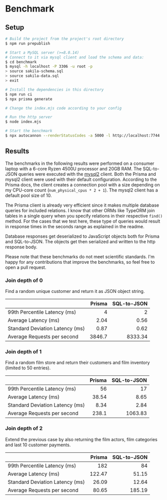 # Benchmark
## Setup

```bash
# Build the project from the project's root directory
$ npm run prepublish

# Start a MySQL server (>=8.0.14)
# Connect to it via mysql client and load the schema and data:
$ cd benchmark
$ mysql -h localhost -P 3306 -u root -p
> source sakila-schema.sql
> source sakila-data.sql
> exit

# Install the dependencies in this directory
$ npm run ci
$ npx prisma generate

# Change the index.mjs code according to your config

# Run the http server
$ node index.mjs

# Start the benchmark
$ npx autocannon --renderStatusCodes -a 5000 -l http://localhost:7744
```

## Results

The benchmarks in the following results were performed on a consumer laptop with a 6-core Ryzen 4500U processor and 20GB RAM. The SQL-to-JSON queries were executed with the [mysql2](https://www.npmjs.com/package/mysql2) client. Both the Prisma and mysql2 client were used with their default configuration. According to the Prisma docs, the client creates a connection pool with a size depending on my CPU-core count (`num_physical_cpus * 2 + 1`). The mysql2 client has a default pool size of 10.

The Prisma client is already very efficient since it makes multiple database queries for included relations. I know that other ORMs like TypeORM join tables in a single query when you specify relations in their respective `find()` method. For the cases that we test here, these type of queries would result in response times in the seconds range as explained in the readme.

Database responses get deserialized to JavaScript objects both for Prisma and SQL-to-JSON. The objects get then serialized and written to the http response body.

Please note that these benchmarks do not meet scientific standards. I'm happy for any contributions that improve the benchmarks, so feel free to open a pull request.

### Join depth of 0

Find a random unique customer and return it as JSON object string.

||Prisma|SQL-to-JSON|
|---|---:|---:|
|99th Percentile Latency (ms)|4|2|
|Average Latency (ms)|2.04|0.56|
|Standard Deviation Latency (ms)|0.87|0.62|
|Average Requests per second|3846.7|8333.34|

### Join depth of 1

Find a random film store and return their customers and film inventory (limited to 50 entries).

||Prisma|SQL-to-JSON|
|---|---:|---:|
|99th Percentile Latency (ms)|56|17|
|Average Latency (ms)|38.54|8.65|
|Standard Deviation Latency (ms)|8.34|2.84|
|Average Requests per second|238.1|1063.83|

### Join depth of 2

Extend the previous case by also returning the film actors, film categories and last 10 customer payments.

||Prisma|SQL-to-JSON|
|---|---:|---:|
|99th Percentile Latency (ms)|182|84|
|Average Latency (ms)|122.47|51.15|
|Standard Deviation Latency (ms)|26.09|12.64|
|Average Requests per second|80.65|185.19|
